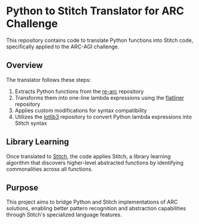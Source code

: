 # Python to Stitch Translator for ARC Challenge

This repository contains code to translate Python functions into Stitch code, specifically applied to the ARC-AGI challenge.

## Overview

The translator follows these steps:

1. Extracts Python functions from the [re-arc](https://github.com/michaelhodel/re-arc.git) repository
2. Transforms them into one-line lambda expressions using the [flatliner](https://github.com/hhc97/flatliner-src.git) repository
3. Applies custom modifications for syntax compatibility
4. Utilizes the [lotlib3](https://github.com/thelogicalgrammar/LOTlib3.git) repository to convert Python lambda expressions into Stitch syntax

## Library Learning

Once translated to [Stitch](https://github.com/mlb2251/stitch.git), the code applies Stitch, a library learning algorithm that discovers higher-level abstracted functions by identifying commonalities across all functions.

## Purpose

This project aims to bridge Python and Stitch implementations of ARC solutions, enabling better pattern recognition and abstraction capabilities through Stitch's specialized language features.